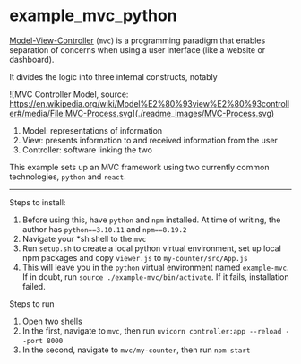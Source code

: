 # example_mvc_python

[Model-View-Controller](https://en.wikipedia.org/wiki/Model%E2%80%93view%E2%80%93controller) (`mvc`) is a programming paradigm that enables separation of concerns when using a user interface (like a website or dashboard).

It divides the logic into three internal constructs, notably

![MVC Controller Model, source: https://en.wikipedia.org/wiki/Model%E2%80%93view%E2%80%93controller#/media/File:MVC-Process.svg](./readme_images/MVC-Process.svg)

1. Model: representations of information
2. View: presents information to and received information from the user
3. Controller: software linking the two

This example sets up an MVC framework using two currently common technologies, `python` and `react`.

---

Steps to install:

1. Before using this, have `python` and `npm` installed. At time of writing, the author has `python==3.10.11` and `npm==8.19.2`
2. Navigate your *sh shell to the `mvc`
3. Run `setup.sh` to create a local python virtual environment, set up local npm packages and copy `viewer.js` to `my-counter/src/App.js`
4. This will leave you in the `python` virtual environment named `example-mvc`. If in doubt, run `source ./example-mvc/bin/activate`. If it fails, installation failed.


Steps to run
1. Open two shells
2. In the first, navigate to `mvc`, then run `uvicorn controller:app --reload --port 8000`
3. In the second, navigate to `mvc/my-counter`, then run `npm start`

